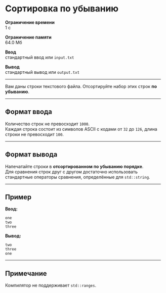 # Сортировка по убыванию

**Ограничение времени**  
1 с

**Ограничение памяти**  
64.0 Мб

**Ввод**  
стандартный ввод или `input.txt`

**Вывод**  
стандартный вывод или `output.txt`

---

Вам даны строки текстового файла. Отсортируйте набор этих строк **по убыванию**.

---

## Формат ввода

Количество строк не превосходит `1000`.  
Каждая строка состоит из символов ASCII с кодами от `32` до `126`, длина строки не превосходит `100`.

---

## Формат вывода

Напечатайте строки в **отсортированном по убыванию порядке**.  
Для сравнения строк друг с другом достаточно использовать стандартные операторы сравнения, определённые для `std::string`.

---

## Пример

**Ввод:**
```
one
two
three
```

**Вывод:**
```
two
three
one
```

---

## Примечание

Компилятор не поддерживает `std::ranges`.